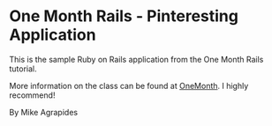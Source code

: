 # One Month Rails - Pinteresting Application

This is the sample Ruby on Rails application from the One Month Rails tutorial. 

More information on the class can be found at 
[OneMonth](http://onemonth.com). I highly recommend!

By Mike Agrapides
